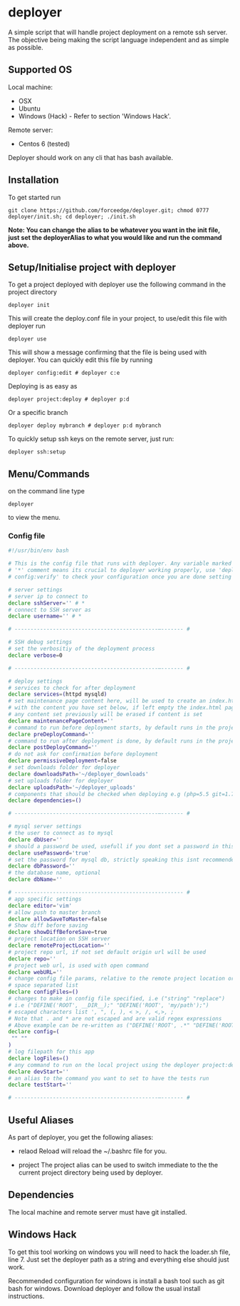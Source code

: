 # deployer
A simple script that will handle project deployment on a remote ssh server. The objective being making the script language independent and as simple as possible.

## Supported OS
Local machine:
- OSX
- Ubuntu
- Windows (Hack) - Refer to section 'Windows Hack'.

Remote server:
- Centos 6 (tested)

Deployer should work on any cli that has bash available.

## Installation
To get started run 

```
git clone https://github.com/forceedge/deployer.git; chmod 0777 deployer/init.sh; cd deployer; ./init.sh
```
**Note: You can change the alias to be whatever you want in the init file, just set the deployerAlias to what you would like and run the command above.**

## Setup/Initialise project with deployer
To get a project deployed with deployer use the following command in the project directory

```
deployer init
```

This will create the deploy.conf file in your project, to use/edit this file with deployer run

```
deployer use
```

This will show  a message confirming that the file is being used with deployer. You can quickly edit this file by running
```
deployer config:edit # deployer c:e
```

Deploying is as easy as
```
deployer project:deploy # deployer p:d
```

Or a specific branch
```
deployer deploy mybranch # deployer p:d mybranch
```

To quickly setup ssh keys on the remote server, just run:

```
deployer ssh:setup
```

## Menu/Commands
on the command line type 
```
deployer
```
to view the menu.

### Config file
```bash
#!/usr/bin/env bash

# This is the config file that runs with deployer. Any variable marked with a 
# '*' comment means its crucial to deployer working properly, use 'deployer 
# config:verify' to check your configuration once you are done setting variables.

# server settings
# server ip to connect to
declare sshServer='' # *
# connect to SSH server as
declare username='' # *

# ---------------------------------------------–------- #

# SSH debug settings
# set the verbositiy of the deployment process
declare verbose=0

# ---------------------------------------------–------- #

# deploy settings
# services to check for after deployment
declare services=(httpd mysqld)
# set maintenance page content here, will be used to create an index.html page when deploying and fill it 
# with the content you have set below, if left empty the index.html page will not be created at all
# any content set previously will be erased if content is set
declare maintenancePageContent=''
# command to run before deployment starts, by default runs in the project directory
declare preDeployCommand=''
# command to run after deployment is done, by default runs in the project directory
declare postDeployCommand=''
# do not ask for confirmation before deployment
declare permissiveDeployment=false
# set downloads folder for deployer
declare downloadsPath='~/deployer_downloads'
# set uploads folder for deployer
declare uploadsPath='~/deployer_uploads'
# components that should be checked when deploying e.g (php=5.5 git=1.7)
declare dependencies=()

# ---------------------------------------------–------- #

# mysql server settings
# the user to connect as to mysql
declare dbUser=''
# should a password be used, usefull if you dont set a password in this file and still want mysql to prompt for password
declare usePassword='true'
# set the password for mysql db, strictly speaking this isnt recommended as there are chances of exposing your password
declare dbPassword=''
# the database name, optional
declare dbName=''

# ----------------------------------------------------- #
# app specific settings
declare editor='vim'
# allow push to master branch
declare allowSaveToMaster=false
# Show diff before saving
declare showDiffBeforeSave=true
# project location on SSH server
declare remoteProjectLocation=''
# project repo url, if not set default origin url will be used
declare repo=''
# project web url, is used with open command
declare webURL=''
# change config file params, relative to the remote project location or absolute, 
# space separated list
declare configFiles=()
# changes to make in config file specified, i.e ("string" "replace") 
# i.e ("DEFINE('ROOT', __DIR__);" "DEFINE('ROOT', 'my/path');")
# escaped characters list ', ", (, ), < >, /, <,>, ;
# Note that . and * are not escaped and are valid regex expressions
# Above example can be re-written as ("DEFINE('ROOT', .*" "DEFINE('ROOT', 'my/path');")
declare config=(
 "" ""
)
# log filepath for this app
declare logFiles=()
# any command to run on the local project using the deployer project:dev command, separate commands by ';' delimiter
declare devStart=''
# an alias to the command you want to set to have the tests run
declare testStart=''

# ---------------------------------------------–------- #
```

## Useful Aliases
As part of deployer, you get the following aliases:
- relaod
Reload will reload the ~/.bashrc file for you.

- project
The project alias can be used to switch immediate to the the current project directory being used by deployer. 

## Dependencies
The local machine and remote server must have git installed.

## Windows Hack
To get this tool working on windows you will need to hack the loader.sh file, line 7. Just set the
deployer path as a string and everything else should just work.

Recommended configuration for windows is install a bash tool such as git bash for windows.
Download deployer and follow the usual install instructions.
